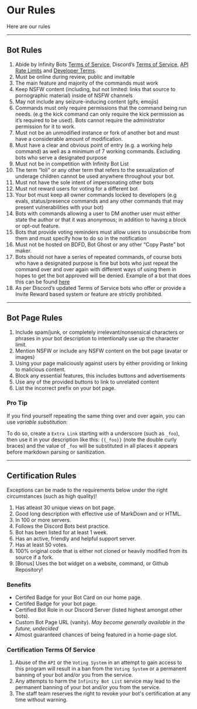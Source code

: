 # Our Rules

Here are our rules

---

## Bot Rules

<ol>
    <li>Abide by Infinity Bots <a href="https://infinitybotlist.com/terms">Terms of Service</a>, Discord’s <a href="https://discord.com/terms">Terms of Service</a>, <a href="https://discord.com/developers/docs/topics/rate-limits">API Rate Limits</a> and <a href="https://discord.com/developers/docs/legal">Developer Terms</a>. </li>
    <li>Must be online during review, public and invitable</li>
    <li>The main feature and majority of the commands must work</li>
    <li>Keep NSFW content (including, but not limited: links that source to pornographic material) inside of NSFW channels</li>
    <li>May not include any seizure-inducing content (gifs, emojis)</li>
    <li>Commands must only require permissions that the command being run needs. (e.g the kick command can only require the kick permission as it’s required to be used). Bots cannot require the administrator permission for it to work.</li>
    <li>Must not be an unmodified instance or fork of another bot and must have a considerable amount of modification. </li>
    <li>Must have a clear and obvious point of entry (e.g. a working help command) as well as a minimum of 7 working commands. Excluding bots who serve a designated purpose</li>
    <li>Must not be in competition with Infinity Bot List</li>
    <li>The term “loli” or any other term that refers to the sexualization of underage children cannot be used anywhere throughout your bot. </li>
    <li>Must not have the sole intent of impersonating other bots </li>
    <li>Must not reward users for voting for a different bot</li>
    <li>Your bot must keep all owner commands locked to developers (e.g evals, status/presence commands and any other commands that may present vulnerabilities with your bot)</li>
    <li>Bots with commands allowing a user to DM another user must either state the author or that it was anonymous; in addition to having a block or opt-out feature.</li>
    <li>Bots that provide voting reminders must allow users to unsubscribe from them and must specify how to do so in the notification</li>
    <li>Must not be hosted on BDFD, Bot Ghost or any other “Copy Paste” bot maker.</li>
    <li>Bots should not have a series of repeated commands, of course bots who have a designated purpose is fine but bots who just repeat the command over and over again with different ways of using them in hopes to get the bot approved will be denied. Example of a bot that does this can be found <a href="https://infinitybotlist.com/bots/835997853263462461">here</a></li>
    <li>As per Discord’s updated Terms of Service bots who offer or provide a Invite Reward based system or feature are strictly prohibited.</li>
</ol>

---

## Bot Page Rules

<ol>
    <li>Include spam/junk, or completely irrelevant/nonsensical characters or phrases in your bot description to intentionally use up the character limit.</li>
    <li>Mention NSFW or include any NSFW content on the bot page (avatar or images)</li>
    <li>Using your page maliciously against users by either providing or linking to malicious content. </li>
    <li>Block any essential features, this includes buttons and advertisements </li>
    <li>Use any of the provided buttons to link to unrelated content </li>
    <li>List the incorrect prefix on your bot page.</li>
</ol>

### Pro Tip

If you find yourself repeating the same thing over and over again, you can use *variable substitution*:

To do so, create a ``Extra Link`` starting with a underscore (such as ``_foo``), then use it in your description like this: ``{{_foo}}`` (note the double curly braces) and the value of ``_foo`` will be substituted in all places it appears before markdown parsing or sanitization.

---

## Certification Rules

Exceptions can be made to the requirements below under the right circumstances (such as high quality)!

<ol>
    <li>Has atleast 30 unique views on bot page.</li>
    <li>Good long description with effective use of MarkDown and or HTML.</li>
    <li>In 100 or more servers.</li>
    <li>Follows the Discord Bots best practice.</li>
    <li>Bot has been listed for at least 1 week.</li>
    <li>Has an active, friendly and helpful support server.</li>
    <li>Has at least 50 votes.</li>
    <li>100% original code that is either not cloned or heavily modified from its source if a fork.</li>
    <li>[Bonus] Uses the bot widget on a website, command, or Github Repository!</li>
</ol>

### Benefits

- Certifed Badge for your Bot Card on our home page.
- Certifed Badge for your bot page.
- Certified Bot Role in our Discord Server (listed highest amongst other bots).
- Custom Bot Page URL (vanity). *May become generally available in the future, undecided*
- Almost guaranteed chances of being featured in a home-page slot.


### Certification Terms Of Service

<ol>
    <li>Abuse of the <code>API</code> or the <code>Voting System</code> in an attempt to gain access to this program will result in a ban from the <code>Voting System</code> or a permanent banning of your bot and/or you from the service.</li>
    <li>Any attempts to harm the <code>Infinity Bot List</code> service may lead to the permanent banning of your bot and/or you from the service.</li>
    <li>The staff team reserves the right to revoke your bot's certification at any time without warning.</li>
</ol>